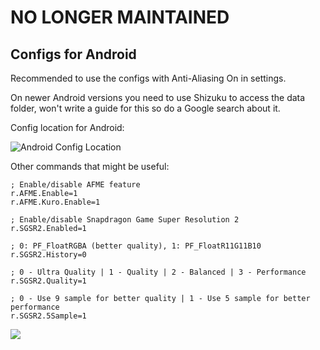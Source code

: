 # NO LONGER MAINTAINED

## Configs for Android

Recommended to use the configs with Anti-Aliasing On in settings.

On newer Android versions you need to use Shizuku to access the data folder, won't write a guide for this so do a Google search about it.

Config location for Android:

![Android Config Location](https://i.imgur.com/LquUnoX.png)

Other commands that might be useful:
```
; Enable/disable AFME feature
r.AFME.Enable=1
r.AFME.Kuro.Enable=1

; Enable/disable Snapdragon Game Super Resolution 2
r.SGSR2.Enabled=1

; 0: PF_FloatRGBA (better quality), 1: PF_FloatR11G11B10
r.SGSR2.History=0

; 0 - Ultra Quality | 1 - Quality | 2 - Balanced | 3 - Performance
r.SGSR2.Quality=1

; 0 - Use 9 sample for better quality | 1 - Use 5 sample for better performance
r.SGSR2.5Sample=1
```
[<img src="https://i.imgur.com/fxmOE8N.png">](https://ko-fi.com/alteria/)